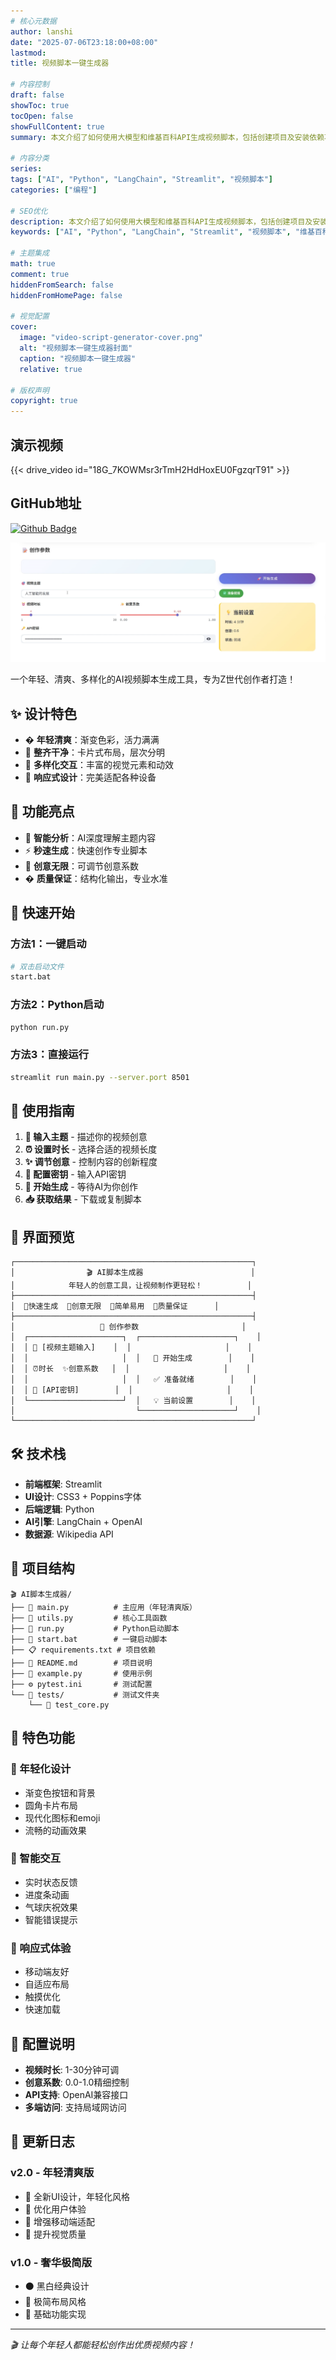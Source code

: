 ```yaml
---
# 核心元数据
author: lanshi
date: "2025-07-06T23:18:00+08:00"
lastmod:
title: 视频脚本一键生成器

# 内容控制
draft: false
showToc: true
tocOpen: false
showFullContent: true
summary: 本文介绍了如何使用大模型和维基百科API生成视频脚本，包括创建项目及安装依赖项、创建AI请求以及创建网站页面的详细步骤。

# 内容分类
series:
tags: ["AI", "Python", "LangChain", "Streamlit", "视频脚本"]
categories: ["编程"]

# SEO优化
description: 本文介绍了如何使用大模型和维基百科API生成视频脚本，包括创建项目及安装依赖项、创建AI请求以及创建网站页面的详细步骤。
keywords: ["AI", "Python", "LangChain", "Streamlit", "视频脚本", "维基百科API", "大模型"]

# 主题集成
math: true
comment: true
hiddenFromSearch: false
hiddenFromHomePage: false

# 视觉配置
cover:
  image: "video-script-generator-cover.png"
  alt: "视频脚本一键生成器封面"
  caption: "视频脚本一键生成器"
  relative: true

# 版权声明
copyright: true
---
```

## 演示视频

{{< drive_video id="18G_7KOWMsr3rTmH2HdHoxEU0FgzqrT91" >}}

## GitHub地址

[![Github Badge](https://img.shields.io/badge/-lanshi17-grey?style=flat&logo=github&logoColor=white&link=https://github.com/lanshi17/)](https://github.com/lanshi17/AI-Script-generator/tree/master/%E8%A7%86%E9%A2%91%E8%84%9A%E6%9C%AC%E4%B8%80%E9%94%AE%E7%94%9F%E6%88%90%E5%99%A8)

![前端界面](index_html.png)

一个年轻、清爽、多样化的AI视频脚本生成工具，专为Z世代创作者打造！

## ✨ 设计特色

- � **年轻清爽**：渐变色彩，活力满满
- 🧹 **整齐干净**：卡片式布局，层次分明  
- 🚀 **多样化交互**：丰富的视觉元素和动效
- 📱 **响应式设计**：完美适配各种设备

## 🌟 功能亮点

- 🎯 **智能分析**：AI深度理解主题内容
- ⚡ **秒速生成**：快速创作专业脚本
- 🎨 **创意无限**：可调节创意系数
- � **质量保证**：结构化输出，专业水准

## 🚀 快速开始

### 方法1：一键启动

```bash
# 双击启动文件
start.bat
```

### 方法2：Python启动

```bash
python run.py
```

### 方法3：直接运行

```bash
streamlit run main.py --server.port 8501
```

## 📱 使用指南

1. **🎯 输入主题** - 描述你的视频创意
2. **⏰ 设置时长** - 选择合适的视频长度
3. **✨ 调节创意** - 控制内容的创新程度
4. **🔑 配置密钥** - 输入API密钥
5. **🚀 开始生成** - 等待AI为你创作
6. **📥 获取结果** - 下载或复制脚本

## 🎨 界面预览

```
┌─────────────────────────────────────────────────────┐
│                🎬 AI脚本生成器                        │
│            年轻人的创意工具，让视频制作更轻松！          │
├─────────────────────────────────────────────────────┤
│  🚀快速生成  🎨创意无限  📱简单易用  💎质量保证      │
├─────────────────────────────────────────────────────┤
│                   📝 创作参数                       │
│  ┌─────────────────────┐  ┌─────────────────────┐    │
│  │ 🎯 [视频主题输入]    │  │                     │    │
│  │                     │  │   🚀 开始生成        │    │
│  │ ⏰时长  ✨创意系数   │  │                     │    │
│  │                     │  │   ✅ 准备就绪        │    │
│  │ 🔑 [API密钥]        │  │                     │    │
│  └─────────────────────┘  │   💡 当前设置        │    │
│                           └─────────────────────┘    │
└─────────────────────────────────────────────────────┘
```

## 🛠️ 技术栈

- **前端框架**: Streamlit
- **UI设计**: CSS3 + Poppins字体
- **后端逻辑**: Python
- **AI引擎**: LangChain + OpenAI
- **数据源**: Wikipedia API

## 📂 项目结构

```
🎬 AI脚本生成器/
├── 📄 main.py          # 主应用（年轻清爽版）
├── 🔧 utils.py         # 核心工具函数
├── 🚀 run.py           # Python启动脚本
├── 📱 start.bat        # 一键启动脚本
├── 📋 requirements.txt # 项目依赖
├── 📖 README.md        # 项目说明
├── 🧪 example.py       # 使用示例
├── ⚙️ pytest.ini       # 测试配置
└── 📁 tests/           # 测试文件夹
    └── 🧪 test_core.py
```

## 🎯 特色功能

### 🎨 年轻化设计

- 渐变色按钮和背景
- 圆角卡片布局
- 现代化图标和emoji
- 流畅的动画效果

### 🚀 智能交互

- 实时状态反馈
- 进度条动画
- 气球庆祝效果
- 智能错误提示

### 📱 响应式体验

- 移动端友好
- 自适应布局
- 触摸优化
- 快速加载

## 🔧 配置说明

- **视频时长**: 1-30分钟可调
- **创意系数**: 0.0-1.0精细控制
- **API支持**: OpenAI兼容接口
- **多端访问**: 支持局域网访问

## 🎉 更新日志

### v2.0 - 年轻清爽版

- 🎨 全新UI设计，年轻化风格
- 🚀 优化用户体验
- 📱 增强移动端适配
- 💎 提升视觉质量

### v1.0 - 奢华极简版  

- ⚫ 黑白经典设计
- 🔲 极简布局风格
- 📝 基础功能实现

---

*🎬 让每个年轻人都能轻松创作出优质视频内容！*
